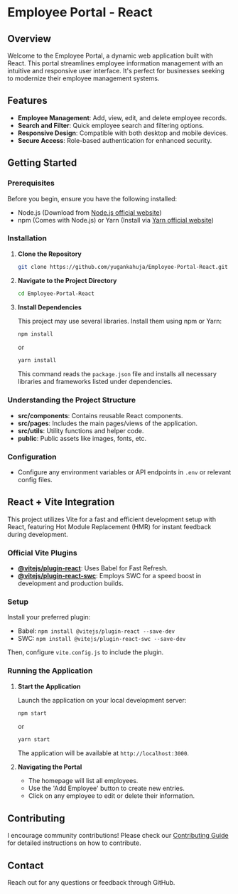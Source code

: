 # Employee Portal - React

## Overview

Welcome to the Employee Portal, a dynamic web application built with React. This portal streamlines employee information management with an intuitive and responsive user interface. It's perfect for businesses seeking to modernize their employee management systems.

## Features

- **Employee Management**: Add, view, edit, and delete employee records.
- **Search and Filter**: Quick employee search and filtering options.
- **Responsive Design**: Compatible with both desktop and mobile devices.
- **Secure Access**: Role-based authentication for enhanced security.

## Getting Started

### Prerequisites

Before you begin, ensure you have the following installed:
- Node.js (Download from [Node.js official website](https://nodejs.org/))
- npm (Comes with Node.js) or Yarn (Install via [Yarn official website](https://yarnpkg.com/))

### Installation

1. **Clone the Repository**

   ```bash
   git clone https://github.com/yugankahuja/Employee-Portal-React.git
   ```

2. **Navigate to the Project Directory**

   ```bash
   cd Employee-Portal-React
   ```

3. **Install Dependencies**

   This project may use several libraries. Install them using npm or Yarn:

   ```bash
   npm install
   ```

   or

   ```bash
   yarn install
   ```

   This command reads the `package.json` file and installs all necessary libraries and frameworks listed under dependencies.

### Understanding the Project Structure

- **src/components**: Contains reusable React components.
- **src/pages**: Includes the main pages/views of the application.
- **src/utils**: Utility functions and helper code.
- **public**: Public assets like images, fonts, etc.

### Configuration

- Configure any environment variables or API endpoints in `.env` or relevant config files.

## React + Vite Integration

This project utilizes Vite for a fast and efficient development setup with React, featuring Hot Module Replacement (HMR) for instant feedback during development.

### Official Vite Plugins

- **[@vitejs/plugin-react](https://github.com/vitejs/vite-plugin-react/blob/main/packages/plugin-react/README.md)**: Uses Babel for Fast Refresh.
- **[@vitejs/plugin-react-swc](https://github.com/vitejs/vite-plugin-react-swc)**: Employs SWC for a speed boost in development and production builds.

### Setup

Install your preferred plugin:

- Babel: `npm install @vitejs/plugin-react --save-dev`
- SWC: `npm install @vitejs/plugin-react-swc --save-dev`

Then, configure `vite.config.js` to include the plugin.


### Running the Application

1. **Start the Application**

   Launch the application on your local development server:

   ```bash
   npm start
   ```

   or

   ```bash
   yarn start
   ```

   The application will be available at `http://localhost:3000`.

2. **Navigating the Portal**

   - The homepage will list all employees.
   - Use the 'Add Employee' button to create new entries.
   - Click on any employee to edit or delete their information.

## Contributing

I encourage community contributions! Please check our [Contributing Guide](LINK_TO_CONTRIBUTING_GUIDE) for detailed instructions on how to contribute.

## Contact

Reach out for any questions or feedback through GitHub.

